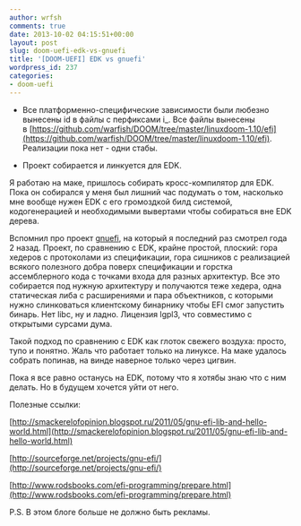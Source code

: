 ```yaml
---
author: wrfsh
comments: true
date: 2013-10-02 04:15:51+00:00
layout: post
slug: doom-uefi-edk-vs-gnuefi
title: '[DOOM-UEFI] EDK vs gnuefi'
wordpress_id: 237
categories:
- doom-uefi
---
```



	
  * Все платформенно-специфические зависимости были любезно вынесены id в файлы с перфиксами i_. Все файлы вынесены в [https://github.com/warfish/DOOM/tree/master/linuxdoom-1.10/efi](https://github.com/warfish/DOOM/tree/master/linuxdoom-1.10/efi). Реализации пока нет - одни стабы.

	
  * Проект собирается и линкуется для EDK.


Я работаю на маке, пришлось собирать кросс-компилятор для EDK. Пока он собирался у меня был лишний час подумать о том, насколько мне вообще нужен EDK с его громоздкой билд системой, кодогенерацией и необходимыми вывертами чтобы собираться вне EDK дерева.

Вспомнил про проект [gnuefi](http://sourceforge.net/projects/gnu-efi/), на который я последний раз смотрел года 2 назад. Проект, по сравнению с EDK, крайне простой, плоский: гора хедеров с протоколами из спецификации, гора сишников с реализацией всякого полезного добра поверх спецификации и горстка ассемблерного кода с точками входа для разных архитектур. Все это собирается под нужную архитектуру и получаются теже хедера, одна статическая либа с расширениями и пара объектников, с которыми нужно слинковаться клиентскому бинарнику чтобы EFI смог запустить бинарь. Нет libc, ну и ладно. Лицензия lgpl3, что совместимо с открытыми сурсами дума.

Такой подход по сравнению с EDK как глоток свежего воздуха: просто, тупо и понятно. Жаль что работает только на линуксе. На маке удалось собрать попинав, на винде наверное только через цигвин.

Пока я все равно останусь на EDK, потому что я хотябы знаю что с ним делать. Но в будущем хочется уйти от него.



Полезные ссылки:

[http://smackerelofopinion.blogspot.ru/2011/05/gnu-efi-lib-and-hello-world.html](http://smackerelofopinion.blogspot.ru/2011/05/gnu-efi-lib-and-hello-world.html)

[http://sourceforge.net/projects/gnu-efi/](http://sourceforge.net/projects/gnu-efi/)

[http://www.rodsbooks.com/efi-programming/prepare.html](http://www.rodsbooks.com/efi-programming/prepare.html)



P.S. В этом блоге больше не должно быть рекламы.

